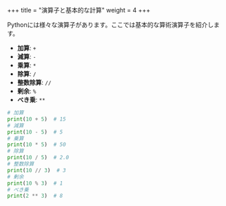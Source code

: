 +++
title = "演算子と基本的な計算"
weight = 4
+++

Pythonには様々な演算子があります。ここでは基本的な算術演算子を紹介します。

- **加算**: `+`
- **減算**: `-`
- **乗算**: `*`
- **除算**: `/`
- **整数除算**: `//`
- **剰余**: `%`
- **べき乗**: `**`

```python
# 加算
print(10 + 5)  # 15
# 減算
print(10 - 5)  # 5
# 乗算
print(10 * 5)  # 50
# 除算
print(10 / 5)  # 2.0
# 整数除算
print(10 // 3)  # 3
# 剰余
print(10 % 3)  # 1
# べき乗
print(2 ** 3)  # 8
```
